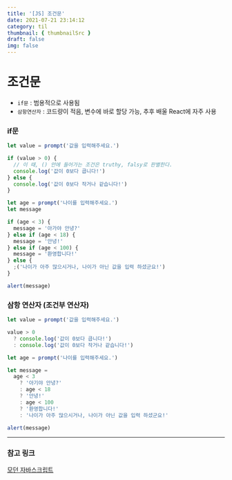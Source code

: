 ```yaml
---
title: '[JS] 조건문'
date: 2021-07-21 23:14:12
category: til
thumbnail: { thumbnailSrc }
draft: false
img: false
---
```


# 조건문

- `if문` : 범용적으로 사용됨
- `삼항연산자` : 코드량이 적음, 변수에 바로 할당 가능, 추후 배울 React에 자주 사용

### if문

```js
let value = prompt('값을 입력해주세요.')

if (value > 0) {
  // 이 때, () 안에 들어가는 조건은 truthy, falsy로 판별한다.
  console.log('값이 0보다 큽니다!')
} else {
  console.log('값이 0보다 작거나 같습니다!')
}
```

```js
let age = prompt('나이를 입력해주세요.')
let message

if (age < 3) {
  message = '아가야 안녕?'
} else if (age < 18) {
  message = '안녕!'
} else if (age < 100) {
  message = '환영합니다!'
} else {
  ;('나이가 아주 많으시거나, 나이가 아닌 값을 입력 하셨군요!')
}

alert(message)
```

### 삼항 연산자 (조건부 연산자)

```js
let value = prompt('값을 입력해주세요.')

value > 0
  ? console.log('값이 0보다 큽니다!')
  : console.log('값이 0보다 작거나 같습니다!')
```

```js
let age = prompt('나이를 입력해주세요.')

let message =
  age < 3
    ? '아기야 안녕?'
    : age < 18
    ? '안녕!'
    : age < 100
    ? '환영합니다!'
    : '나이가 아주 많으시거나, 나이가 아닌 값을 입력 하셨군요!'

alert(message)
```

---

### 참고 링크

[모던 자바스크립트](https://ko.javascript.info/ifelse)
